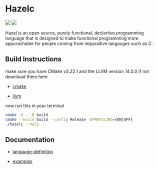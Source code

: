 # Hazelc

![](https://img.shields.io/badge/License-GPLv3-blue.svg)
![](https://tokei.rs/b1/github/TheoW03/hazel)

Hazel is an open source, purely functional, declartive programming language that is designed 
to make functional programming more apporachable for people coming from imparaitive langauges such as C.

## Build Instructions

make sure you have CMake v3.22.1 and the LLVM version 14.0.0
if not download them here

- [cmake]
 
- [llvm]


now run this in your terminal

```sh
cmake -S . -B build 
cmake --build build --config Release -DPROFILING={ON|OFF}
./hazelc --help
```

## Documentation

- [langauge-definition]

- [examples]

[llvm]: <https://releases.llvm.org/download.html>

[cmake]: <https://cmake.org/download/>
[langauge-definition]: <https://github.com/TheoW03/Hazelc/blob/master/Hazel_docs.pdf>
[examples]: <https://github.com/TheoW03/Hazelc/tree/master/samples>
[lines-of-code-badge]: <https://tokei.rs/b1/github/TheoW03/Hazel>
[gpl]:<https://img.shields.io/badge/License-GPLv3-blue.svg)](https://www.gnu.org/licenses/gpl-3.0>